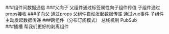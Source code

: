###组件间数据通信
###父向子
    父组件通过标签属性向子组件传值
    子组件通过props接收
###子向父
    通过props  父组件自动发起数据传递
    通过vue事件   子组件主动发起数据传递
###跨组件（分布订阅模式）
    总线机制
    PubSub    
###插槽
    帮我们更好的剥离组件    
